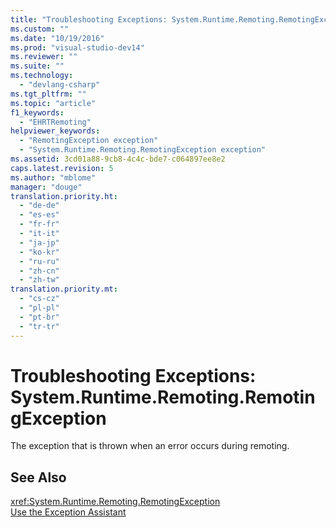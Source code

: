 ```yaml
---
title: "Troubleshooting Exceptions: System.Runtime.Remoting.RemotingException | testtitle"
ms.custom: ""
ms.date: "10/19/2016"
ms.prod: "visual-studio-dev14"
ms.reviewer: ""
ms.suite: ""
ms.technology: 
  - "devlang-csharp"
ms.tgt_pltfrm: ""
ms.topic: "article"
f1_keywords: 
  - "EHRTRemoting"
helpviewer_keywords: 
  - "RemotingException exception"
  - "System.Runtime.Remoting.RemotingException exception"
ms.assetid: 3cd01a88-9cb8-4c4c-bde7-c064897ee8e2
caps.latest.revision: 5
ms.author: "mblome"
manager: "douge"
translation.priority.ht: 
  - "de-de"
  - "es-es"
  - "fr-fr"
  - "it-it"
  - "ja-jp"
  - "ko-kr"
  - "ru-ru"
  - "zh-cn"
  - "zh-tw"
translation.priority.mt: 
  - "cs-cz"
  - "pl-pl"
  - "pt-br"
  - "tr-tr"
---
```

# Troubleshooting Exceptions: System.Runtime.Remoting.RemotingException
The exception that is thrown when an error occurs during remoting.  
  
## See Also  
 <xref:System.Runtime.Remoting.RemotingException>   
 [Use the Exception Assistant](../Topic/How%20to:%20Use%20the%20Exception%20Assistant.md)